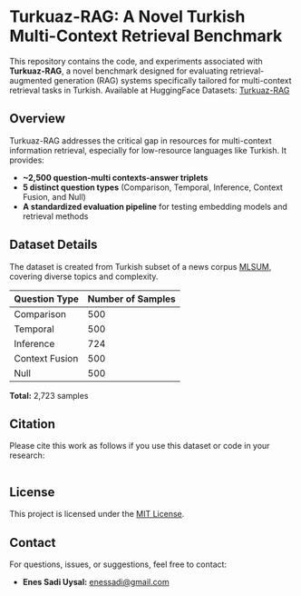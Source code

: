 # Turkuaz-RAG: A Novel Turkish Multi-Context Retrieval Benchmark

This repository contains the code, and experiments associated with **Turkuaz-RAG**, a novel benchmark designed for evaluating retrieval-augmented generation (RAG) systems specifically tailored for multi-context retrieval tasks in Turkish.
Available at HuggingFace Datasets: [Turkuaz-RAG](https://huggingface.co/datasets/eneSadi/turkuaz-rag)

## Overview

Turkuaz-RAG addresses the critical gap in resources for multi-context information retrieval, especially for low-resource languages like Turkish. It provides:

- **~2,500 question-multi contexts-answer triplets**
- **5 distinct question types** (Comparison, Temporal, Inference, Context Fusion, and Null)
- **A standardized evaluation pipeline** for testing embedding models and retrieval methods

## Dataset Details

The dataset is created from Turkish subset of a news corpus [MLSUM](https://huggingface.co/datasets/reciTAL/mlsum), covering diverse topics and complexity.

| Question Type       | Number of Samples |
|---------------------|-------------------|
| Comparison          | 500               |
| Temporal            | 500               |
| Inference           | 724               |
| Context Fusion      | 500               |
| Null                | 500               |

**Total:** 2,723 samples

## Citation

Please cite this work as follows if you use this dataset or code in your research:

```bibtex

```

## License

This project is licensed under the [MIT License](LICENSE).

## Contact

For questions, issues, or suggestions, feel free to contact:
- **Enes Sadi Uysal:** enessadi@gmail.com
